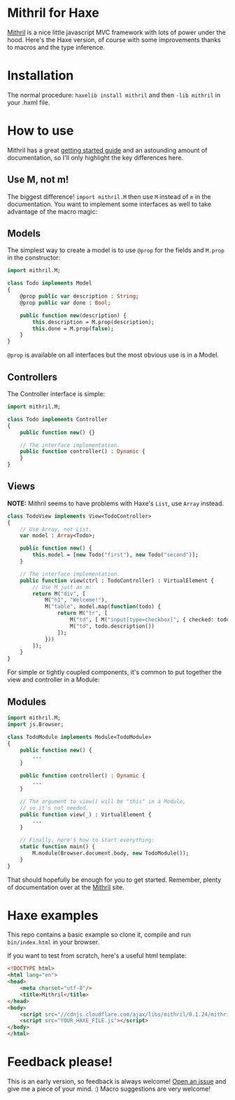 # Mithril for Haxe

[Mithril](http://lhorie.github.io/mithril/index.html) is a nice little javascript MVC framework with lots of power under the hood. Here's the Haxe version, of course with some improvements thanks to macros and the type inference.

# Installation

The normal procedure: `haxelib install mithril` and then `-lib mithril` in your .hxml file.

# How to use

Mithril has a great [getting started guide](http://lhorie.github.io/mithril/getting-started.html) and an astounding amount of documentation, so I'll only highlight the key differences here.

## Use M, not m!

The biggest difference! `import mithril.M` then use `M` instead of `m` in the documentation. You want to implement some interfaces as well to take advantage of the macro magic:

## Models

The simplest way to create a model is to use `@prop` for the fields and `M.prop` in the constructor:

```haxe
import mithril.M;

class Todo implements Model
{
	@prop public var description : String;
	@prop public var done : Bool;

	public function new(description) {
		this.description = M.prop(description);
		this.done = M.prop(false);
	}
}
```

`@prop` is available on all interfaces but the most obvious use is in a Model.

## Controllers

The Controller interface is simple:

```haxe
import mithril.M;

class Todo implements Controller
{
	public function new() {}

    // The interface implementation.
	public function controller() : Dynamic {
	}
}
```

## Views

**NOTE:** Mithril seems to have problems with Haxe's `List`, use `Array` instead.

```haxe
class TodoView implements View<TodoController>
{
    // Use Array, not List.
    var model : Array<Todo>;

    public function new() {
        this.model = [new Todo("first"), new Todo("second")];
    }

    // The interface implementation.
    public function view(ctrl : TodoController) : VirtualElement {
        // Use M just as m:
        return M("div", [
            M("h1", "Welcome!"),
            M("table", model.map(function(todo) {
                return M("tr", [
                    M("td", [ M("input[type=checkbox]", { checked: todo.done() }) ]),
                    M("td", todo.description())
                ]);
            }))
        ]);
    }
}
```

For simple or tightly coupled components, it's common to put together the view and controller in a Module:

## Modules

```haxe
import mithril.M;
import js.Browser;

class TodoModule implements Module<TodoModule>
{
	public function new() {
	    ...
	}

	public function controller() : Dynamic {
	    ...
	}

	// The argument to view() will be "this" in a Module,
	// so it's not needed.
	public function view(_) : VirtualElement {
	    ...
	}

	// Finally, here's how to start everything:
	static function main() {
	    M.module(Browser.document.body, new TodoModule());
	}
}
```

That should hopefully be enough for you to get started. Remember, plenty of documentation over at the [Mithril](http://lhorie.github.io/mithril/index.html) site.

# Haxe examples

This repo contains a basic example so clone it, compile and run `bin/index.html` in your browser.

If you want to test from scratch, here's a useful html template:

```html
<!DOCTYPE html>
<html lang="en">
<head>
	<meta charset="utf-8"/>
	<title>Mithril</title>
</head>
<body>
	<script src="//cdnjs.cloudflare.com/ajax/libs/mithril/0.1.24/mithril.min.js"></script>
	<script src="YOUR_HAXE_FILE.js"></script>
</body>
</html>
```

# Feedback please!

This is an early version, so feedback is always welcome! [Open an issue](https://github.com/ciscoheat/mithril-hx/issues) and give me a piece of your mind. :) Macro suggestions are very welcome!
